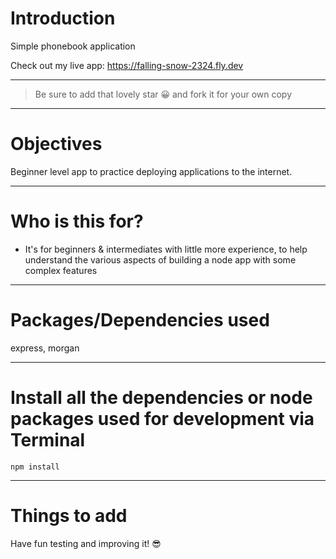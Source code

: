 # Introduction

Simple phonebook application

Check out my live app: https://falling-snow-2324.fly.dev

---

> Be sure to add that lovely star 😀 and fork it for your own copy

---

# Objectives

Beginner level app to practice deploying applications to the internet.

---

# Who is this for?

- It's for beginners & intermediates with little more experience, to help understand the various aspects of building a node app with some complex features

---

# Packages/Dependencies used

express, morgan

---

# Install all the dependencies or node packages used for development via Terminal

`npm install`

---

# Things to add

Have fun testing and improving it! 😎
